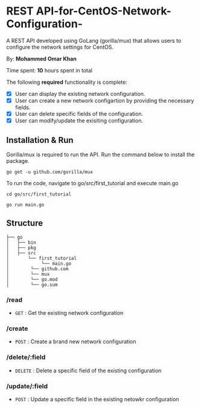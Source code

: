# REST API-for-CentOS-Network-Configuration-
A REST API developed using GoLang (gorilla/mux) that allows users to configure the network settings for CentOS.

By: **Mohammed Omar Khan**

Time spent: **10** hours spent in total

The following **required** functionality is complete:

* [x] User can display the existing network configuration.
* [x] User can create a new network configartion by providing the necessary fields.
* [x] User can delete specific fields of the configuration.
* [x] User can modify/update the exisiting configuration.

## Installation & Run

Gorilla/mux is required to run the API. Run the command below to install the package.
```
go get -u github.com/gorilla/mux
```
To run the code, navigate to go/src/first_tutorial and execute main.go
```
cd go/src/first_tutorial
```
```
go run main.go
```
## Structure 
```
├── go
│   ├── bin
│   ├── pkg          
│   ├── src          
│       └── first_tutorial
│            └── main.go  
│        └── github.com
│        └── mux
│        └── go.mod
│        └── go.sum

```


### /read
- `GET` : Get the existing network configuration

### /create
- `POST` : Create a brand new network configuration

### /delete/:field
- `DELETE` : Delete a specific field of the existing configuration

### /update/:field
- `POST` : Update a specific field in the existing netowkr configuration
